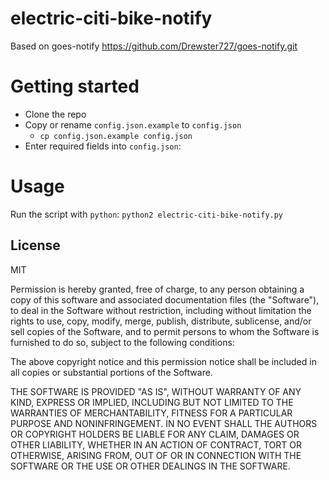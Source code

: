 # electric-citi-bike-notify

Based on goes-notify https://github.com/Drewster727/goes-notify.git

# Getting started

- Clone the repo
- Copy or rename `config.json.example` to `config.json`
  - `cp config.json.example config.json`
- Enter required fields into `config.json`:

# Usage

Run the script with `python`: `python2 electric-citi-bike-notify.py`

## License
MIT

Permission is hereby granted, free of charge, to any person obtaining a copy of this software and associated documentation files (the "Software"), to deal in the Software without restriction, including without limitation the rights to use, copy, modify, merge, publish, distribute, sublicense, and/or sell copies of the Software, and to permit persons to whom the Software is furnished to do so, subject to the following conditions:

The above copyright notice and this permission notice shall be included in all copies or substantial portions of the Software.

THE SOFTWARE IS PROVIDED "AS IS", WITHOUT WARRANTY OF ANY KIND, EXPRESS OR IMPLIED, INCLUDING BUT NOT LIMITED TO THE WARRANTIES OF MERCHANTABILITY, FITNESS FOR A PARTICULAR PURPOSE AND NONINFRINGEMENT. IN NO EVENT SHALL THE AUTHORS OR COPYRIGHT HOLDERS BE LIABLE FOR ANY CLAIM, DAMAGES OR OTHER LIABILITY, WHETHER IN AN ACTION OF CONTRACT, TORT OR OTHERWISE, ARISING FROM, OUT OF OR IN CONNECTION WITH THE SOFTWARE OR THE USE OR OTHER DEALINGS IN THE SOFTWARE.

